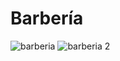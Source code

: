 # Barbería
![barberia](https://github.com/DaianaTrinidad/encriptador.github.io/assets/139799911/5329ec33-a1cb-40b0-a101-cf6895dfed6c)
![barberia 2](https://github.com/DaianaTrinidad/encriptador.github.io/assets/139799911/1db9bfa9-4cf6-48cf-900e-a6ccc883c937)
